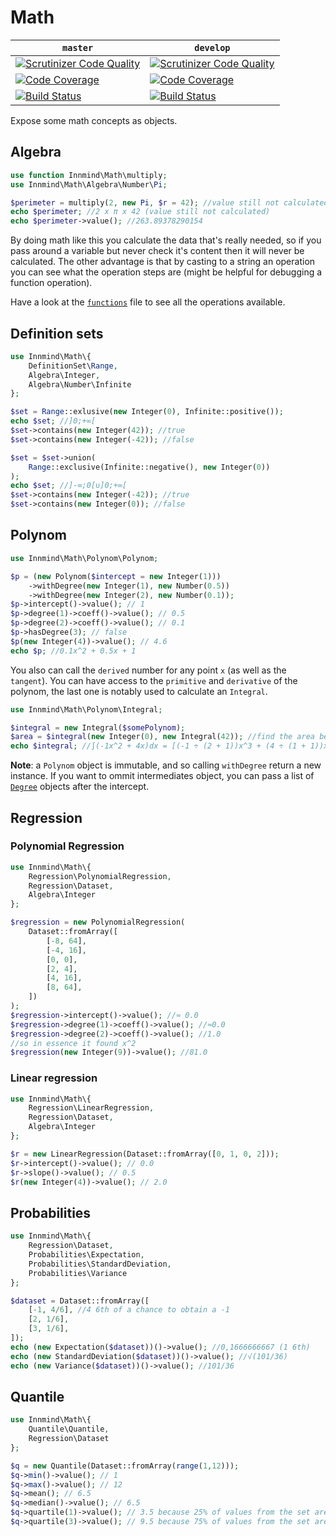 # Math

| `master` | `develop` |
|----------|-----------|
| [![Scrutinizer Code Quality](https://scrutinizer-ci.com/g/Innmind/Math/badges/quality-score.png?b=master)](https://scrutinizer-ci.com/g/Innmind/Math/?branch=master) | [![Scrutinizer Code Quality](https://scrutinizer-ci.com/g/Innmind/Math/badges/quality-score.png?b=develop)](https://scrutinizer-ci.com/g/Innmind/Math/?branch=develop) |
| [![Code Coverage](https://scrutinizer-ci.com/g/Innmind/Math/badges/coverage.png?b=master)](https://scrutinizer-ci.com/g/Innmind/Math/?branch=master) | [![Code Coverage](https://scrutinizer-ci.com/g/Innmind/Math/badges/coverage.png?b=develop)](https://scrutinizer-ci.com/g/Innmind/Math/?branch=develop) |
| [![Build Status](https://scrutinizer-ci.com/g/Innmind/Math/badges/build.png?b=master)](https://scrutinizer-ci.com/g/Innmind/Math/build-status/master) | [![Build Status](https://scrutinizer-ci.com/g/Innmind/Math/badges/build.png?b=develop)](https://scrutinizer-ci.com/g/Innmind/Math/build-status/develop) |

Expose some math concepts as objects.

## Algebra

```php
use function Innmind\Math\multiply;
use Innmind\Math\Algebra\Number\Pi;

$perimeter = multiply(2, new Pi, $r = 42); //value still not calculated
echo $perimeter; //2 x π x 42 (value still not calculated)
echo $perimeter->value(); //263.89378290154
```

By doing math like this you calculate the data that's really needed, so if you pass around a variable but never check it's content then it will never be calculated. The other advantage is that by casting to a string an operation you can see what the operation steps are (might be helpful for debugging a function operation).

Have a look at the [`functions`](src/functions.php) file to see all the operations available.

## Definition sets

```php
use Innmind\Math\{
    DefinitionSet\Range,
    Algebra\Integer,
    Algebra\Number\Infinite
};

$set = Range::exlusive(new Integer(0), Infinite::positive());
echo $set; //]0;+∞[
$set->contains(new Integer(42)); //true
$set->contains(new Integer(-42)); //false

$set = $set->union(
    Range::exclusive(Infinite::negative(), new Integer(0))
);
echo $set; //]-∞;0[∪]0;+∞[
$set->contains(new Integer(-42)); //true
$set->contains(new Integer(0)); //false
```

## Polynom

```php
use Innmind\Math\Polynom\Polynom;

$p = (new Polynom($intercept = new Integer(1)))
    ->withDegree(new Integer(1), new Number(0.5))
    ->withDegree(new Integer(2), new Number(0.1));
$p->intercept()->value(); // 1
$p->degree(1)->coeff()->value(); // 0.5
$p->degree(2)->coeff()->value(); // 0.1
$p->hasDegree(3); // false
$p(new Integer(4))->value(); // 4.6
echo $p; //0.1x^2 + 0.5x + 1
```

You also can call the `derived` number for any point `x` (as well as the `tangent`). You can have access to the `primitive` and `derivative` of the polynom, the last one is notably used to calculate an `Integral`.

```php
use Innmind\Math\Polynom\Integral;

$integral = new Integral($somePolynom);
$area = $integral(new Integer(0), new Integral(42)); //find the area beneath the curve between point 0 and 42
echo $integral; //∫(-1x^2 + 4x)dx = [(-1 ÷ (2 + 1))x^3 + (4 ÷ (1 + 1))x^2] (if the polynom is -1x^2 + 4x)
```

**Note**: a `Polynom` object is immutable, and so calling `withDegree` return a new instance. If you want to ommit intermediates object, you can pass a list of [`Degree`](src/Polynom/Degree.php) objects after the intercept.

## Regression

### Polynomial Regression

```php
use Innmind\Math\{
    Regression\PolynomialRegression,
    Regression\Dataset,
    Algebra\Integer
};

$regression = new PolynomialRegression(
    Dataset::fromArray([
        [-8, 64],
        [-4, 16],
        [0, 0],
        [2, 4],
        [4, 16],
        [8, 64],
    ])
);
$regression->intercept()->value(); //≈ 0.0
$regression->degree(1)->coeff()->value(); //≈0.0
$regression->degree(2)->coeff()->value(); //1.0
//so in essence it found x^2
$regression(new Integer(9))->value(); //81.0
```

### Linear regression

```php
use Innmind\Math\{
    Regression\LinearRegression,
    Regression\Dataset,
    Algebra\Integer
};

$r = new LinearRegression(Dataset::fromArray([0, 1, 0, 2]));
$r->intercept()->value(); // 0.0
$r->slope()->value(); // 0.5
$r(new Integer(4))->value(); // 2.0
```

## Probabilities

```php
use Innmind\Math\{
    Regression\Dataset,
    Probabilities\Expectation,
    Probabilities\StandardDeviation,
    Probabilities\Variance
};

$dataset = Dataset::fromArray([
    [-1, 4/6], //4 6th of a chance to obtain a -1
    [2, 1/6],
    [3, 1/6],
]);
echo (new Expectation($dataset))()->value(); //0,1666666667 (1 6th)
echo (new StandardDeviation($dataset))()->value(); //√(101/36)
echo (new Variance($dataset))()->value(); //101/36
```

## Quantile

```php
use Innmind\Math\{
    Quantile\Quantile,
    Regression\Dataset
};

$q = new Quantile(Dataset::fromArray(range(1,12)));
$q->min()->value(); // 1
$q->max()->value(); // 12
$q->mean(); // 6.5
$q->median()->value(); // 6.5
$q->quartile(1)->value(); // 3.5 because 25% of values from the set are lower than 3.5
$q->quartile(3)->value(); // 9.5 because 75% of values from the set are lower than 9.5
```
